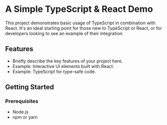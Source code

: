 # A Simple TypeScript & React Demo

This project demonstrates basic usage of TypeScript in combination with React. It's an ideal starting point for those new to TypeScript or React, or for developers looking to see an example of their integration.

## Features

- Briefly describe the key features of your project here.
- Example: Interactive UI elements built with React.
- Example: TypeScript for type-safe code.

## Getting Started

### Prerequisites

- Node.js
- npm or yarn


